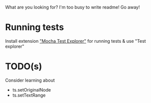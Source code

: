 What are you looking for? I'm too busy to write readme!
Go away!

# Running tests

Install extension ["Mocha Test Explorer"](https://marketplace.visualstudio.com/items?itemName=hbenl.vscode-mocha-test-adapter) for running tests & use "Test explorer"

# TODO(s)

Consider learning about
- ts.setOriginalNode
- ts.setTextRange